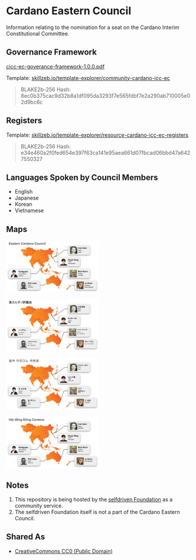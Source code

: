 # Cardano Eastern Council

Information relating to the nomination for a seat on the Cardano Interim Constitutional Committee.

## Governance Framework
[cicc-ec-goverance-framework-1.0.0.pdf](https://github.com/selfdriven-foundation/cardano-eastern-council/blob/main/cicc-ec-goverance-framework-1.0.0.pdf)

Template:
[skillzeb.io/template-explorer/community-cardano-icc-ec](https://skillzeb.io/template-explorer/community-cardano-icc-ec)
>BLAKE2b-256 Hash: 8ec0b375cac9d32b8a1df095da3293f7e565fdbf7e2a290ab710005e02d9bc6c

## Registers
Template: [skillzeb.io/template-explorer/resource-cardano-icc-ec-registers](https://skillzeb.io/template-explorer/resource-cardano-icc-ec-registers)
>BLAKE2b-256 Hash: e34e460a2f0fed654e397f63ca141e95aea661d07fbcad06bbd47a6427550327

## Languages Spoken by Council Members
- English
- Japanese
- Korean
- Vietnamese

## Maps

<a href="images/map-english.jpg"><img src="images/map-english.jpg" alt="english" width="50%"/></a>

<a href="images/map-japanese.jpg"><img src="images/map-japanese.jpg" alt="japanese" width="50%"/></a>

<a href="images/map-korean.jpg"><img src="images/map-korean.jpg" alt="korean" width="50%"/></a>

<a href="images/map-vietnamese.jpg"><img src="images/map-vietnamese.jpg" alt="vietnamese" width="50%"/></a>

## Notes
1. This repository is being hosted by the [selfdriven Foundation](https://selfdriven.foundation) as a community service.
2. The selfdriven Foundation itself is not a part of the Cardano Eastern Council.

## Shared As

- [CreativeCommons CC0 (Public Domain)](https://creativecommons.org/public-domain/cc0)


